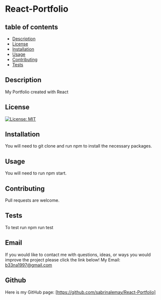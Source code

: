 # React-Portfolio
## table of contents
- [Description](#description)
- [License](#license)
- [Installation](#installation)
- [Usage](#usage)
- [Contributing](#contibuting)
- [Tests](#tests)
## Description
My Portfolio created with React
## License
[![License: MIT](https://img.shields.io/badge/License-MIT-yellow.svg)](https://opensource.org/licenses/MIT)
## Installation
You will need to git clone and run npm to install the necessary packages.
## Usage
You will need to run npm start.
## Contributing
Pull requests are welcome.
## Tests
To test run npm run test
## Email
If you would like to contact me with questions, ideas, or ways you would improve the project please click the link below!
  My Email: [b33na1997@gmail.com](mailto:b33na1997@gmail.com)
## Github
Here is my GitHub page: [https://github.com/sabrinalemay/React-Portfolio]
